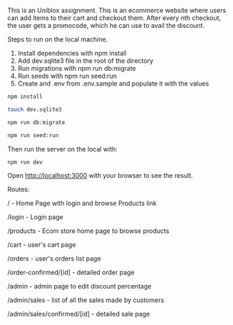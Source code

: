 This is an Uniblox assignment. This is an ecommerce website where users can add items to their cart and checkout them. After every nth checkout, the user gets a promocode, which he can use to avail the discount.

Steps to run on the local machine.

1. Install dependencies with npm install
2. Add dev.sqlite3 file in the root of the directory
3. Run migrations with npm run db:migrate
4. Run seeds with npm run seed:run
5. Create and .env from .env.sample and populate it with the values

```bash
npm install

touch dev.sqlite3

npm run db:migrate

npm run seed:run
```

Then run the server on the local with:

```bash
npm run dev
```

Open [http://localhost:3000](http://localhost:3000) with your browser to see the result.

Routes:

/ - Home Page with login and browse Products link

/login - Login page

/products - Ecom store home page to browse products

/cart - user's cart page

/orders - user's orders list page

/order-confirmed/[id] - detailed order page

/admin - admin page to edit discount percentage

/admin/sales - list of all the sales made by customers

/admin/sales/confirmed/[id] - detailed sale page
